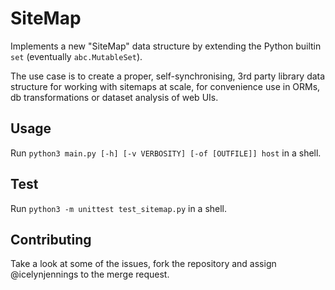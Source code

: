 # SiteMap

Implements a new "SiteMap" data structure by extending the Python builtin `set` (eventually `abc.MutableSet`).

The use case is to create a proper, self-synchronising, 3rd party library data structure for working with sitemaps at scale, for convenience use in ORMs, db transformations or dataset analysis of web UIs.

## Usage

Run `python3 main.py [-h] [-v VERBOSITY] [-of [OUTFILE]] host` in a shell.

## Test 

Run `python3 -m unittest test_sitemap.py` in a shell.

## Contributing

Take a look at some of the issues, fork the repository and assign @icelynjennings to the merge request.
